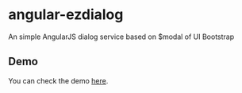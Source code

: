 angular-ezdialog
================

An simple AngularJS dialog service based on $modal of UI Bootstrap

Demo
----
You can check the demo [here](https://rawgit.com/eight04/angular-ezdialog/dev/example.html).

